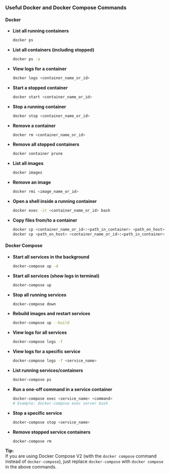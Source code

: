 ### Useful Docker and Docker Compose Commands

#### Docker

- **List all running containers**
  ```bash
  docker ps
  ```

- **List all containers (including stopped)**
  ```bash
  docker ps -a
  ```

- **View logs for a container**
  ```bash
  docker logs <container_name_or_id>
  ```

- **Start a stopped container**
  ```bash
  docker start <container_name_or_id>
  ```

- **Stop a running container**
  ```bash
  docker stop <container_name_or_id>
  ```

- **Remove a container**
  ```bash
  docker rm <container_name_or_id>
  ```

- **Remove all stopped containers**
  ```bash
  docker container prune
  ```

- **List all images**
  ```bash
  docker images
  ```

- **Remove an image**
  ```bash
  docker rmi <image_name_or_id>
  ```

- **Open a shell inside a running container**
  ```bash
  docker exec -it <container_name_or_id> bash
  ```

- **Copy files from/to a container**
  ```bash
  docker cp <container_name_or_id>:<path_in_container> <path_on_host>
  docker cp <path_on_host> <container_name_or_id>:<path_in_container>
  ```

#### Docker Compose

- **Start all services in the background**
  ```bash
  docker-compose up -d
  ```

- **Start all services (show logs in terminal)**
  ```bash
  docker-compose up
  ```

- **Stop all running services**
  ```bash
  docker-compose down
  ```

- **Rebuild images and restart services**
  ```bash
  docker-compose up --build
  ```

- **View logs for all services**
  ```bash
  docker-compose logs -f
  ```

- **View logs for a specific service**
  ```bash
  docker-compose logs -f <service_name>
  ```

- **List running services/containers**
  ```bash
  docker-compose ps
  ```

- **Run a one-off command in a service container**
  ```bash
  docker-compose exec <service_name> <command>
  # Example: docker-compose exec server bash
  ```

- **Stop a specific service**
  ```bash
  docker-compose stop <service_name>
  ```

- **Remove stopped service containers**
  ```bash
  docker-compose rm
  ```

**Tip:**  
If you are using Docker Compose V2 (with the `docker compose` command instead of `docker-compose`), just replace `docker-compose` with `docker compose` in the above commands.








